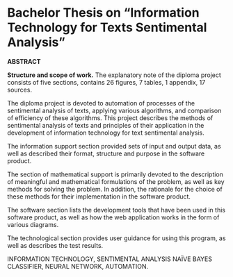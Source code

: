 # Bachelor Thesis on “Information Technology for Texts Sentimental Analysis”

**ABSTRACT**

**Structure and scope of work.** The explanatory note of the diploma project consists of five sections, contains 26 figures, 7 tables, 1 appendix, 17 sources.

The diploma project is devoted to automation of processes of the sentimental analysis of texts, applying various algorithms, and comparison of efficiency of these algorithms. This project describes the methods of sentimental analysis of texts and principles of their application in the development of information technology for text sentimental analysis.

The information support section provided sets of input and output data, as well as described their format, structure and purpose in the software product.

The section of mathematical support is primarily devoted to the description of meaningful and mathematical formulations of the problem, as well as key methods for solving the problem. In addition, the rationale for the choice of these methods for their implementation in the software product.

The software section lists the development tools that have been used in this software product, as well as how the web application works in the form of various diagrams.

The technological section provides user guidance for using this program, as well as describes the test results.

 INFORMATION TECHNOLOGY, SENTIMENTAL ANALYSIS NAÏVE BAYES CLASSIFIER, NEURAL NETWORK, AUTOMATION.
